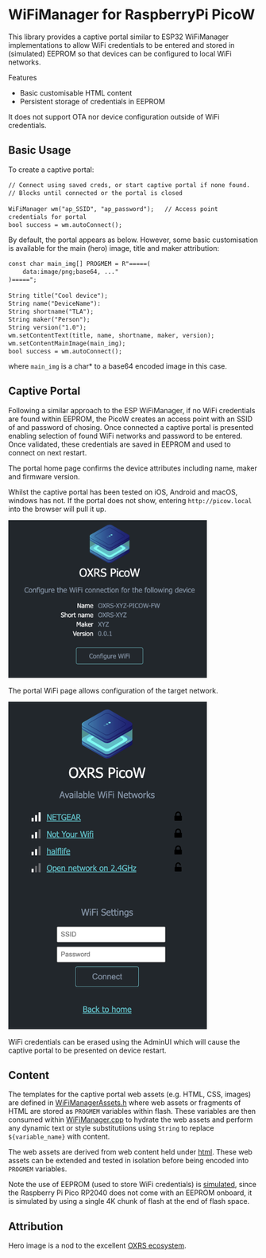 # WiFiManager for RaspberryPi PicoW

This library provides a captive portal similar to ESP32 WiFiManager implementations to allow WiFi credentials to be entered and stored in (simulated) EEPROM so that devices can be configured to local WiFi networks.

Features
 - Basic customisable HTML content
 - Persistent storage of credentials in EEPROM 

It does not support OTA nor device configuration outside of WiFi credentials.

## Basic Usage

To create a captive portal:

    // Connect using saved creds, or start captive portal if none found. 
    // Blocks until connected or the portal is closed

    WiFiManager wm("ap_SSID", "ap_password");   // Access point credentials for portal
    bool success = wm.autoConnect();

By default, the portal appears as below. However, some basic customisation is available for the main (hero) image, title and maker attribution:

    const char main_img[] PROGMEM = R"=====(
        data:image/png;base64, ..."
    )=====";

    String title("Cool device");
    String name("DeviceName"):
    String shortname("TLA");
    String maker("Person");
    String version("1.0");
    wm.setContentText(title, name, shortname, maker, version);
    wm.setContentMainImage(main_img);
    bool success = wm.autoConnect();

where `main_img` is a char* to a base64 encoded image in this case.

## Captive Portal

Following a similar approach to the ESP WiFiManager, if no WiFi credentials are found within EEPROM, the PicoW creates an access point with an SSID of and password of chosing. Once connected a captive portal is presented enabling selection of found WiFi networks and password to be entered. Once validated, these credentials are saved in EEPROM and used to connect on next restart.

The portal home page confirms the device attributes including name, maker and firmware version.

Whilst the captive portal has been tested on iOS, Android and macOS, windows has not. If the portal does not show, entering `http://picow.local` into the browser will pull it up.

<img src="./docs/portal-root.png" alt="Captive Portal Home" width="400"/>

The portal WiFi page allows configuration of the target network.

<img src="./docs/portal-wifi.png" alt="Captive Portal WiFi setup" width="400"/>

WiFi credentials can be erased using the AdminUI which will cause the captive portal to be presented on device restart.

## Content

The templates for the captive portal web assets (e.g. HTML, CSS, images) are defined in [WiFiManagerAssets.h](./src/WiFiManagerAssets.h) where web assets or fragments of HTML are stored as `PROGMEM` variables within flash. These variables are then consumed within [WiFiManager.cpp](./src/WiFiManager.cpp) to hydrate the web assets and perform any dynamic text or style substitutiions using `String` to replace `${variable_name}` with content.

The web assets are derived from web content held under [html](./html). These web assets can be extended and tested in isolation before being encoded into `PROGMEM` variables.

Note the use of EEPROM (used to store WiFi credentials) is [simulated](https://arduino-pico.readthedocs.io/en/latest/eeprom.html), since the Raspberry Pi Pico RP2040 does not come with an EEPROM onboard, it is simulated by using a single 4K chunk of flash at the end of flash space.

## Attribution

Hero image is a nod to the excellent [OXRS ecosystem](https://oxrs.io/).
